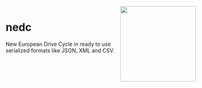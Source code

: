 <img src="https://raw.githubusercontent.com/david145/nedc/master/assets/nedc-logo.png" width="200" align="right">

# nedc
New European Drive Cycle in ready to use serialized formats like JSON, XML and CSV.
